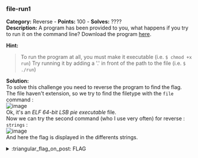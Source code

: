 ### file-run1
**Category:** Reverse - **Points:** 100 - **Solves:** ????  
**Description:** A program has been provided to you, what happens if you try to run it on the command line? Download the program [here](./run).

**Hint:**
> To run the program at all, you must make it executable (i.e. `$ chmod +x run`)
> Try running it by adding a '.' in front of the path to the file (i.e. `$ ./run`)  

**Solution:**  
To solve this challenge you need to reverse the program to find the flag.  
The file haven't extension, so we try to find the filetype with the `file` command :  
![image](https://user-images.githubusercontent.com/91023285/160232922-71415d0b-e997-414e-ae99-d7d52d88662b.png)  
Ok, it's an *ELF 64-bit LSB pie executable* file.  
Now we can try the second command (who I use very often) for reverse : `strings` :  
![image](https://user-images.githubusercontent.com/91023285/160233062-8aa1153b-be35-40ea-9e46-c9cc094a4a09.png)  
And here the flag is displayed in the differents strings.

<details>
  <summary>:triangular_flag_on_post: FLAG</summary>

  ```
  picoCTF{U51N6_Y0Ur_F1r57_F113_9bc52b6b}
  ```
</details>
